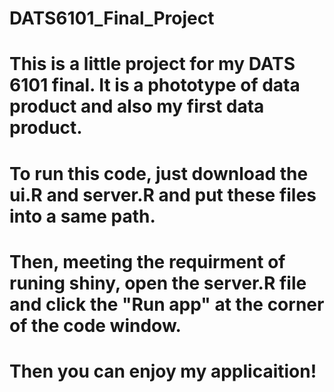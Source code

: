 # DATS6101_Final_Project
# This is a little project for my DATS 6101 final. It is a phototype of data product and also my first data product.
# To run this code, just download the ui.R and server.R and put these files into a same path.
# Then, meeting the requirment of runing shiny, open the server.R file and click the "Run app" at the corner of the code window. 
# Then you can enjoy my applicaition!

